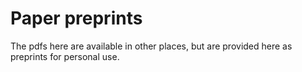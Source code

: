 # Paper preprints

The pdfs here are available in other places, but are provided here as preprints
for personal use.
